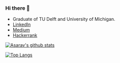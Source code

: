 ### Hi there 👋

- Graduate of TU Delft and University of Michigan.
- [LinkedIn](https://www.linkedin.com/in/avinash-saravanan-profile/)
- [Medium](https://medium.com/@asarav)
- [Hackerrank](https://www.hackerrank.com/asarav?hr_r=1)

[![Asarav's github stats](https://github-readme-stats.vercel.app/api?username=asarav)](https://github.com/asarav/github-readme-stats)

[![Top Langs](https://github-readme-stats.vercel.app/api/top-langs/?username=asarav)](https://github.com/asarav/github-readme-stats)

<!--
**asarav/asarav** is a ✨ _special_ ✨ repository because its `README.md` (this file) appears on your GitHub profile.

Here are some ideas to get you started:

- 🔭 I’m current lyworking on ...
- 🌱 I’m currently learning ...
- 👯 I’m looking to collaborate on ...
- 🤔 I’m looking for help with ...
- 💬 Ask me about ...
- 📫 How to reach me: ...
- 😄 Pronouns: ...
- ⚡ Fun fact: ...
-->
